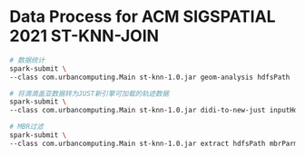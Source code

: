 # Data Process for ACM SIGSPATIAL 2021 ST-KNN-JOIN

```bash
# 数据统计
spark-submit \
--class com.urbancomputing.Main st-knn-1.0.jar geom-analysis hdfsPath [point,linestring,ploygon]
```

```bash
# 将滴滴盖亚数据转为JUST新引擎可加载的轨迹数据
spark-submit \
--class com.urbancomputing.Main st-knn-1.0.jar didi-to-new-just inputHdfsPath outputHdfsPath
```

```bash
# MBR过滤
spark-submit \
--class com.urbancomputing.Main st-knn-1.0.jar extract hdfsPath mbrParma
```
